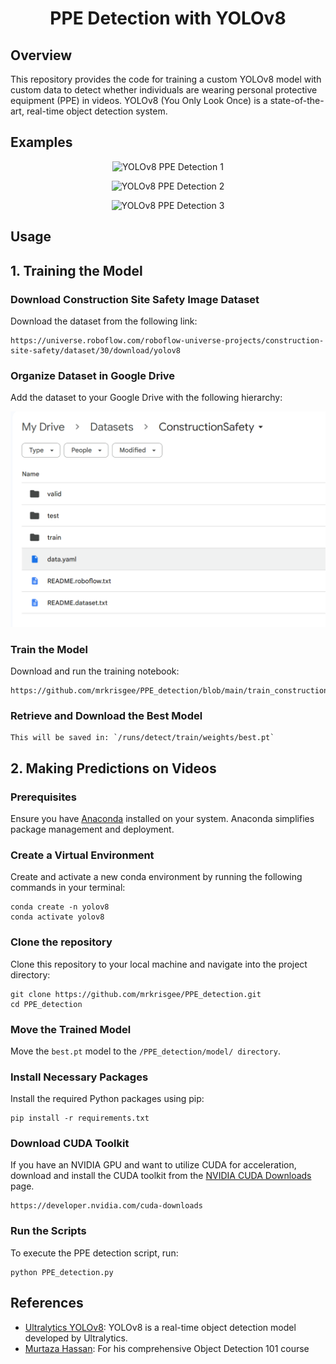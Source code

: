 <h1 align="center">PPE Detection with YOLOv8</h1>

## Overview

This repository provides the code for training a custom YOLOv8 model with custom data to detect whether individuals are wearing personal protective equipment (PPE) in videos. YOLOv8 (You Only Look Once) is a state-of-the-art, real-time object detection system.

## Examples

<p align="center">
  <img src="https://github.com/mrkrisgee/PPE_detection/blob/main/gifs/ppe_1_results.gif" alt="YOLOv8 PPE Detection 1">
</p>
<p align="center">
  <img src="https://github.com/mrkrisgee/PPE_detection/blob/main/gifs/ppe_2_results.gif" alt="YOLOv8 PPE Detection 2">
</p>
<p align="center">
  <img src="https://github.com/mrkrisgee/PPE_detection/blob/main/gifs/ppe_3_results.gif" alt="YOLOv8 PPE Detection 3">
</p>

## Usage

## 1. Training the Model

### Download Construction Site Safety Image Dataset

Download the dataset from the following link:

```
https://universe.roboflow.com/roboflow-universe-projects/construction-site-safety/dataset/30/download/yolov8
```

### Organize Dataset in Google Drive

Add the dataset to your Google Drive with the following hierarchy:

<img src="https://github.com/mrkrisgee/PPE_detection/blob/main/extras/gDrive.png" width="608">

### Train the Model

Download and run the training notebook:

```
https://github.com/mrkrisgee/PPE_detection/blob/main/train_construction_site_image_dataset.ipynb
```

### Retrieve and Download the Best Model

```
This will be saved in: `/runs/detect/train/weights/best.pt`
```

## 2. Making Predictions on Videos

### Prerequisites

Ensure you have [Anaconda](https://www.anaconda.com/) installed on your system. Anaconda simplifies package management and deployment.

### Create a Virtual Environment

Create and activate a new conda environment by running the following commands in your terminal:

```
conda create -n yolov8
conda activate yolov8
```

### Clone the repository

Clone this repository to your local machine and navigate into the project directory:

```
git clone https://github.com/mrkrisgee/PPE_detection.git
cd PPE_detection
```

### Move the Trained Model

Move the `best.pt` model to the `/PPE_detection/model/ directory`.

### Install Necessary Packages

Install the required Python packages using pip:

```
pip install -r requirements.txt
```

### Download CUDA Toolkit

If you have an NVIDIA GPU and want to utilize CUDA for acceleration, download and install the CUDA toolkit from the [NVIDIA CUDA Downloads](https://developer.nvidia.com/cuda-downloads) page.

```
https://developer.nvidia.com/cuda-downloads
```

### Run the Scripts

To execute the PPE detection script, run:

```
python PPE_detection.py
```

## References

- [Ultralytics YOLOv8](https://github.com/ultralytics/ultralytics): YOLOv8 is a real-time object detection model developed by Ultralytics.
- [Murtaza Hassan](https://github.com/murtazahassan): For his comprehensive Object Detection 101 course
